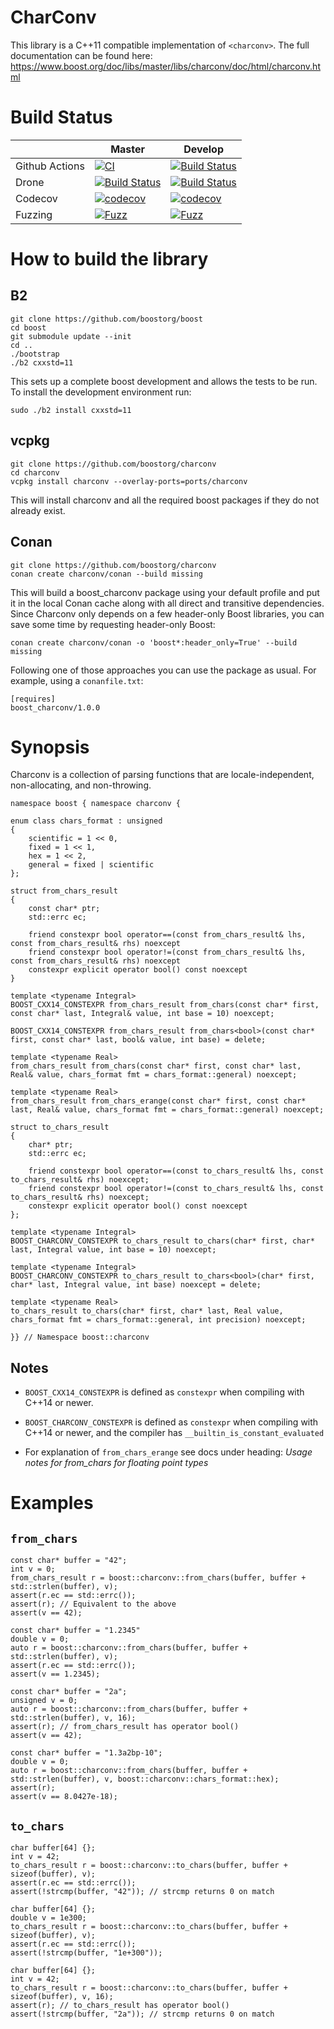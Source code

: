 # CharConv
This library is a C++11 compatible implementation of `<charconv>`. The full documentation can be found here: https://www.boost.org/doc/libs/master/libs/charconv/doc/html/charconv.html

# Build Status

|               | Master                                                                                                                                                                   | Develop                                                                                                                                                                |
|---------------|--------------------------------------------------------------------------------------------------------------------------------------------------------------------------|------------------------------------------------------------------------------------------------------------------------------------------------------------------------|
| Github Actions | [![CI](https://github.com/boostorg/charconv/actions/workflows/ci.yml/badge.svg?branch=master)](https://github.com/boostorg/charconv/actions/workflows/ci.yml)      | [![Build Status](https://github.com/boostorg/charconv/workflows/CI/badge.svg?branch=develop)](https://github.com/boostorg/charconv/actions/workflows/ci.yml)     |
| Drone         | [![Build Status](https://drone.cpp.al/api/badges/boostorg/charconv/status.svg?ref=refs/heads/master)](https://drone.cpp.al/boostorg/charconv)                      | [![Build Status](https://drone.cpp.al/api/badges/boostorg/charconv/status.svg?ref=refs/heads/develop)](https://drone.cpp.al/boostorg/charconv)                   |
| Codecov       | [![codecov](https://codecov.io/gh/boostorg/charconv/branch/master/graph/badge.svg)](https://codecov.io/gh/boostorg/charconv/branch/master)                         | [![codecov](https://codecov.io/gh/boostorg/charconv/branch/develop/graph/badge.svg)](https://codecov.io/gh/boostorg/charconv/branch/develop)                     |
| Fuzzing | [![Fuzz](https://github.com/boostorg/charconv/actions/workflows/fuzz.yml/badge.svg?branch=master)](https://github.com/boostorg/charconv/actions/workflows/fuzz.yml) | [![Fuzz](https://github.com/boostorg/charconv/actions/workflows/fuzz.yml/badge.svg)](https://github.com/boostorg/charconv/actions/workflows/fuzz.yml)|

# How to build the library

## B2

````
git clone https://github.com/boostorg/boost
cd boost
git submodule update --init
cd ..
./bootstrap
./b2 cxxstd=11
````

This sets up a complete boost development and allows the tests to be run. To install the development environment run:

````
sudo ./b2 install cxxstd=11
````

## vcpkg

````
git clone https://github.com/boostorg/charconv
cd charconv
vcpkg install charconv --overlay-ports=ports/charconv 
````

This will install charconv and all the required boost packages if they do not already exist.

## Conan

````
git clone https://github.com/boostorg/charconv
conan create charconv/conan --build missing
````

This will build a boost_charconv package using your default profile and put it
in the local Conan cache along with all direct and transitive dependencies.
Since Charconv only depends on a few header-only Boost libraries, you can
save some time by requesting header-only Boost:

```
conan create charconv/conan -o 'boost*:header_only=True' --build missing
````

Following one of those approaches you can use the package as usual. For
example, using a `conanfile.txt`:

```
[requires]
boost_charconv/1.0.0
````

# Synopsis

Charconv is a collection of parsing functions that are locale-independent, non-allocating, and non-throwing.

````
namespace boost { namespace charconv {

enum class chars_format : unsigned
{
    scientific = 1 << 0,
    fixed = 1 << 1,
    hex = 1 << 2,
    general = fixed | scientific
};

struct from_chars_result
{
    const char* ptr;
    std::errc ec;

    friend constexpr bool operator==(const from_chars_result& lhs, const from_chars_result& rhs) noexcept
    friend constexpr bool operator!=(const from_chars_result& lhs, const from_chars_result& rhs) noexcept
    constexpr explicit operator bool() const noexcept
}

template <typename Integral>
BOOST_CXX14_CONSTEXPR from_chars_result from_chars(const char* first, const char* last, Integral& value, int base = 10) noexcept;

BOOST_CXX14_CONSTEXPR from_chars_result from_chars<bool>(const char* first, const char* last, bool& value, int base) = delete;

template <typename Real>
from_chars_result from_chars(const char* first, const char* last, Real& value, chars_format fmt = chars_format::general) noexcept;

template <typename Real>
from_chars_result from_chars_erange(const char* first, const char* last, Real& value, chars_format fmt = chars_format::general) noexcept;

struct to_chars_result
{
    char* ptr;
    std::errc ec;

    friend constexpr bool operator==(const to_chars_result& lhs, const to_chars_result& rhs) noexcept;
    friend constexpr bool operator!=(const to_chars_result& lhs, const to_chars_result& rhs) noexcept;
    constexpr explicit operator bool() const noexcept
};

template <typename Integral>
BOOST_CHARCONV_CONSTEXPR to_chars_result to_chars(char* first, char* last, Integral value, int base = 10) noexcept;

template <typename Integral>
BOOST_CHARCONV_CONSTEXPR to_chars_result to_chars<bool>(char* first, char* last, Integral value, int base) noexcept = delete;

template <typename Real>
to_chars_result to_chars(char* first, char* last, Real value, chars_format fmt = chars_format::general, int precision) noexcept;

}} // Namespace boost::charconv
````

## Notes
- `BOOST_CXX14_CONSTEXPR` is defined as `constexpr` when compiling with C++14 or newer.

- `BOOST_CHARCONV_CONSTEXPR` is defined as `constexpr` when compiling with C++14 or newer, and the compiler has `__builtin_is_constant_evaluated`

- For explanation of `from_chars_erange` see docs under heading: _Usage notes for from_chars for floating point types_

# Examples

## `from_chars`

````
const char* buffer = "42";
int v = 0;
from_chars_result r = boost::charconv::from_chars(buffer, buffer + std::strlen(buffer), v);
assert(r.ec == std::errc());
assert(r); // Equivalent to the above
assert(v == 42);

const char* buffer = "1.2345"
double v = 0;
auto r = boost::charconv::from_chars(buffer, buffer + std::strlen(buffer), v);
assert(r.ec == std::errc());
assert(v == 1.2345);

const char* buffer = "2a";
unsigned v = 0;
auto r = boost::charconv::from_chars(buffer, buffer + std::strlen(buffer), v, 16);
assert(r); // from_chars_result has operator bool()
assert(v == 42);

const char* buffer = "1.3a2bp-10";
double v = 0;
auto r = boost::charconv::from_chars(buffer, buffer + std::strlen(buffer), v, boost::charconv::chars_format::hex);
assert(r);
assert(v == 8.0427e-18);
````
## `to_chars`

````
char buffer[64] {};
int v = 42;
to_chars_result r = boost::charconv::to_chars(buffer, buffer + sizeof(buffer), v);
assert(r.ec == std::errc());
assert(!strcmp(buffer, "42")); // strcmp returns 0 on match

char buffer[64] {};
double v = 1e300;
to_chars_result r = boost::charconv::to_chars(buffer, buffer + sizeof(buffer), v);
assert(r.ec == std::errc());
assert(!strcmp(buffer, "1e+300"));

char buffer[64] {};
int v = 42;
to_chars_result r = boost::charconv::to_chars(buffer, buffer + sizeof(buffer), v, 16);
assert(r); // to_chars_result has operator bool()
assert(!strcmp(buffer, "2a")); // strcmp returns 0 on match

````
